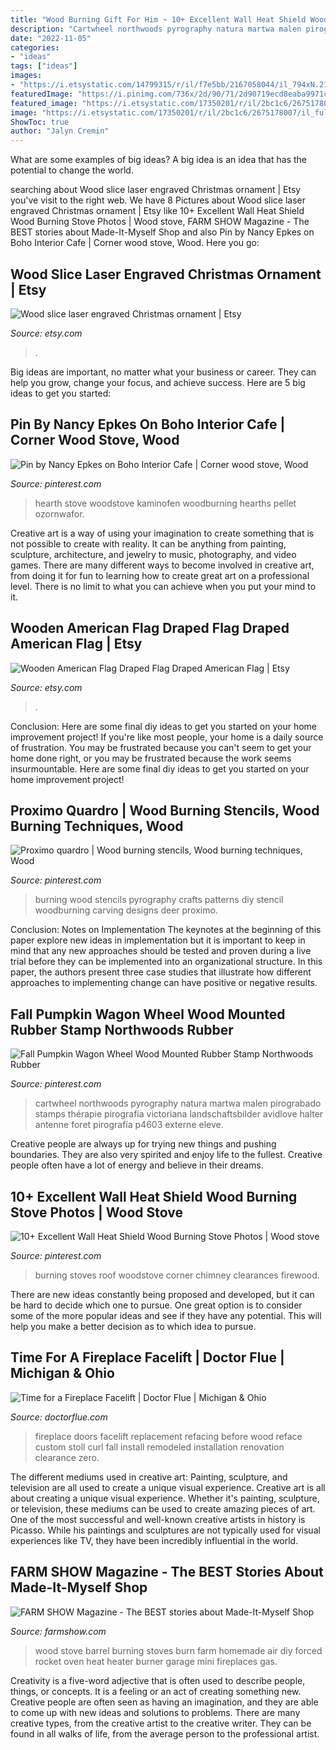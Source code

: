 ```yaml
---
title: "Wood Burning Gift For Him ~ 10+ Excellent Wall Heat Shield Wood Burning Stove Photos"
description: "Cartwheel northwoods pyrography natura martwa malen pirograbado stamps thérapie pirografia victoriana landschaftsbilder avidlove halter antenne foret pirografía p4603 externe eleve"
date: "2022-11-05"
categories:
- "ideas"
tags: ["ideas"]
images:
- "https://i.etsystatic.com/14799315/r/il/f7e5bb/2167058044/il_794xN.2167058044_60xq.jpg"
featuredImage: "https://i.pinimg.com/736x/2d/90/71/2d90719ecd8eaba9971c60ef1bfc45e8--wagon-wheels-fall-pumpkins.jpg"
featured_image: "https://i.etsystatic.com/17350201/r/il/2bc1c6/2675178007/il_fullxfull.2675178007_bop2.jpg"
image: "https://i.etsystatic.com/17350201/r/il/2bc1c6/2675178007/il_fullxfull.2675178007_bop2.jpg"
ShowToc: true
author: "Jalyn Cremin"
---
```



What are some examples of big ideas?
A big idea is an idea that has the potential to change the world.

	

		
searching about Wood slice laser engraved Christmas ornament | Etsy you've visit to the right web. We have 8 Pictures about Wood slice laser engraved Christmas ornament | Etsy like 10+ Excellent Wall Heat Shield Wood Burning Stove Photos | Wood stove, FARM SHOW Magazine - The BEST stories about Made-It-Myself Shop and also Pin by Nancy Epkes on Boho Interior Cafe | Corner wood stove, Wood. Here you go:
		
    
## Wood Slice Laser Engraved Christmas Ornament | Etsy

<img loading=lazy src="https://i.etsystatic.com/14799315/r/il/f7e5bb/2167058044/il_794xN.2167058044_60xq.jpg" onerror="this.onerror=null;this.src='https://tse2.mm.bing.net/th?id=OIP.wpU9iYTxbegZSBbhlDnxaAHaJ4&amp;pid=15.1';" alt="Wood slice laser engraved Christmas ornament | Etsy">

_Source: etsy.com_

>. 

	

Big ideas are important, no matter what your business or career. They can help you grow, change your focus, and achieve success. Here are 5 big ideas to get you started: 

    
## Pin By Nancy Epkes On Boho Interior Cafe | Corner Wood Stove, Wood

<img loading=lazy src="https://i.pinimg.com/originals/2d/bd/4a/2dbd4a077091670d1a5402eac3591db1.jpg" onerror="this.onerror=null;this.src='https://tse3.mm.bing.net/th?id=OIP.kE2yyVIyHLRE_mZokAnLygHaJ4&amp;pid=15.1';" alt="Pin by Nancy Epkes on Boho Interior Cafe | Corner wood stove, Wood">

_Source: pinterest.com_

>hearth stove woodstove kaminofen woodburning hearths pellet ozornwafor. 

	

Creative art is a way of using your imagination to create something that is not possible to create with reality. It can be anything from painting, sculpture, architecture, and jewelry to music, photography, and video games. There are many different ways to become involved in creative art, from doing it for fun to learning how to create great art on a professional level. There is no limit to what you can achieve when you put your mind to it.

    
## Wooden American Flag Draped Flag Draped American Flag | Etsy

<img loading=lazy src="https://i.etsystatic.com/17350201/r/il/2bc1c6/2675178007/il_fullxfull.2675178007_bop2.jpg" onerror="this.onerror=null;this.src='https://tse3.mm.bing.net/th?id=OIP.hav7hNcuBkX2WAPd6R77cwHaJ4&amp;pid=15.1';" alt="Wooden American Flag Draped Flag Draped American Flag | Etsy">

_Source: etsy.com_

>. 

	

Conclusion: Here are some final diy ideas to get you started on your home improvement project!
If you're like most people, your home is a daily source of frustration. You may be frustrated because you can't seem to get your home done right, or you may be frustrated because the work seems insurmountable. Here are some final diy ideas to get you started on your home improvement project!

    
## Proximo Quardro | Wood Burning Stencils, Wood Burning Techniques, Wood

<img loading=lazy src="https://i.pinimg.com/736x/ed/0f/dd/ed0fdd6ac5693606ceedb335804947fe--pyrography-sort.jpg" onerror="this.onerror=null;this.src='https://tse2.mm.bing.net/th?id=OIP.ENaFGieltlJ0MfmjkAsn_QHaHa&amp;pid=15.1';" alt="Proximo quardro | Wood burning stencils, Wood burning techniques, Wood">

_Source: pinterest.com_

>burning wood stencils pyrography crafts patterns diy stencil woodburning carving designs deer proximo. 

	

Conclusion: Notes on Implementation
The keynotes at the beginning of this paper explore new ideas in implementation but it is important to keep in mind that any new approaches should be tested and proven during a live trial before they can be implemented into an organizational structure. In this paper, the authors present three case studies that illustrate how different approaches to implementing change can have positive or negative results.

    
## Fall Pumpkin Wagon Wheel Wood Mounted Rubber Stamp Northwoods Rubber

<img loading=lazy src="https://i.pinimg.com/736x/2d/90/71/2d90719ecd8eaba9971c60ef1bfc45e8--wagon-wheels-fall-pumpkins.jpg" onerror="this.onerror=null;this.src='https://tse1.mm.bing.net/th?id=OIP.bC7I6p7zdVkEm1Vx_vDWAgHaJM&amp;pid=15.1';" alt="Fall Pumpkin Wagon Wheel Wood Mounted Rubber Stamp Northwoods Rubber">

_Source: pinterest.com_

>cartwheel northwoods pyrography natura martwa malen pirograbado stamps thérapie pirografia victoriana landschaftsbilder avidlove halter antenne foret pirografía p4603 externe eleve. 

	

Creative people are always up for trying new things and pushing boundaries. They are also very spirited and enjoy life to the fullest. Creative people often have a lot of energy and believe in their dreams.

    
## 10+ Excellent Wall Heat Shield Wood Burning Stove Photos | Wood Stove

<img loading=lazy src="https://i.pinimg.com/originals/15/2c/b7/152cb724943034640680aab63808c894.jpg" onerror="this.onerror=null;this.src='https://tse2.mm.bing.net/th?id=OIP.DD7dYpH_f_RxxZOTNbdCiQHaLL&amp;pid=15.1';" alt="10+ Excellent Wall Heat Shield Wood Burning Stove Photos | Wood stove">

_Source: pinterest.com_

>burning stoves roof woodstove corner chimney clearances firewood. 

	

There are new ideas constantly being proposed and developed, but it can be hard to decide which one to pursue. One great option is to consider some of the more popular ideas and see if they have any potential. This will help you make a better decision as to which idea to pursue.

    
## Time For A Fireplace Facelift | Doctor Flue | Michigan &amp; Ohio

<img loading=lazy src="http://www.doctorflue.com/blog/wp-content/uploads/2014/01/fireplace-facelift-by-stoll-before-after.jpg" onerror="this.onerror=null;this.src='https://tse3.mm.bing.net/th?id=OIP.DhUvU-sRA6-9QYYcD9abCwHaEl&amp;pid=15.1';" alt="Time for a Fireplace Facelift | Doctor Flue | Michigan &amp; Ohio">

_Source: doctorflue.com_

>fireplace doors facelift replacement refacing before wood reface custom stoll curl fall install remodeled installation renovation clearance zero. 

	

The different mediums used in creative art: Painting, sculpture, and television are all used to create a unique visual experience.
Creative art is all about creating a unique visual experience. Whether it's painting, sculpture, or television, these mediums can be used to create amazing pieces of art. One of the most successful and well-known creative artists in history is Picasso. While his paintings and sculptures are not typically used for visual experiences like TV, they have been incredibly influential in the world.

    
## FARM SHOW Magazine - The BEST Stories About Made-It-Myself Shop

<img loading=lazy src="https://www.farmshow.com/images/articles/27/1/15424_l.jpg" onerror="this.onerror=null;this.src='https://tse1.mm.bing.net/th?id=OIP.4BIaUAJl1ZXvlo9shaifKQHaJr&amp;pid=15.1';" alt="FARM SHOW Magazine - The BEST stories about Made-It-Myself Shop">

_Source: farmshow.com_

>wood stove barrel burning stoves burn farm homemade air diy forced rocket oven heat heater burner garage mini fireplaces gas. 

	

Creativity is a five-word adjective that is often used to describe people, things, or concepts. It is a feeling or an act of creating something new. Creative people are often seen as having an imagination, and they are able to come up with new ideas and solutions to problems. There are many creative types, from the creative artist to the creative writer. They can be found in all walks of life, from the average person to the professional artist.


